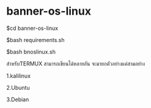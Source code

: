 # banner-os-linux


$cd banner-os-linux

$bash requirements.sh

$bash bnoslinux.sh

สำหรับTERMUX
สามารถเขียนได้หลายอัน
จะมายกตัวอย่างแค่สามอย่าง

1.kalilinux

2.Ubuntu

3.Debian



